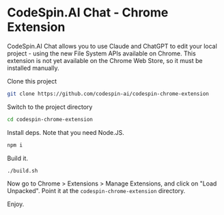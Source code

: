 # CodeSpin.AI Chat - Chrome Extension 

CodeSpin.AI Chat allows you to use Claude and ChatGPT to edit your local project - using the new File System APIs available on Chrome. 
This extension is not yet available on the Chrome Web Store, so it must be installed manually.

Clone this project

```sh
git clone https://github.com/codespin-ai/codespin-chrome-extension
```

Switch to the project directory

```sh
cd codespin-chrome-extension
```

Install deps. Note that you need Node.JS.

```sh
npm i
```

Build it.

```sh
./build.sh
```

Now go to Chrome > Extensions > Manage Extensions, and click on "Load Unpacked".
Point it at the `codespin-chrome-extension` directory.

Enjoy.